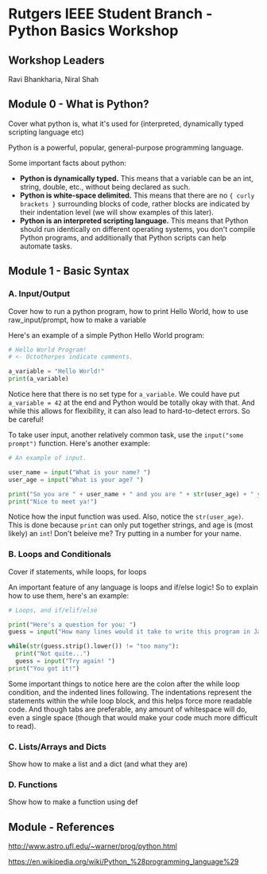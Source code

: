 
# Rutgers IEEE Student Branch - Python Basics Workshop

## Workshop Leaders

Ravi Bhankharia, Niral Shah

## Module 0 - What is Python?

Cover what python is, what it's used for (interpreted, dynamically typed scripting language etc)

Python is a powerful, popular, general-purpose programming language.

Some important facts about python:

* **Python is dynamically typed.** This means that a variable can be an int, string, double, etc., without being declared as such.
* **Python is white-space delimited.** This means that there are no `{ curly brackets }` surrounding blocks of code, rather blocks are indicated by their indentation level (we will show examples of this later).
* **Python is an interpreted scripting language.** This means that Python should run identically on different operating systems, you don't compile Python programs, and additionally that Python scripts can help automate tasks.

## Module 1 - Basic Syntax

### A. Input/Output

Cover how to run a python program, how to print Hello World, how to use raw_input/prompt, how to make a variable

Here's an example of a simple Python Hello World program:

```python
# Hello World Program!
# <- Octothorpes indicate comments.

a_variable = "Hello World!"
print(a_variable)
```

Notice here that there is no set type for `a_variable`. We could have put `a_variable = 42` at the end and Python would be totally okay with that. And while this allows for flexibility, it can also lead to hard-to-detect errors. So be careful!

To take user input, another relatively common task, use the `input("some prompt")` function. Here's another example:

```python
# An example of input.

user_name = input("What is your name? ")
user_age = input("What is your age? ")

print("So you are " + user_name + " and you are " + str(user_age) + " years old.")
print("Nice to meet ya!")
```

Notice how the input function was used. Also, notice the `str(user_age)`. This is done because `print` can only put together strings, and age is (most likely) an `int`! Don't beleive me? Try putting in a number for your name.


### B. Loops and Conditionals

Cover if statements, while loops, for loops

An important feature of any language is loops and if/else logic! So to explain how to use them, here's an example:

```python
# Loops, and if/elif/else

print("Here's a question for you: ")
guess = input("How many lines would it take to write this program in Java? ")

while(str(guess.strip().lower()) != "too many"):
  print("Not quite...")
  guess = input("Try again! ")
print("You got it!")
```

Some important things to notice here are the colon after the while loop condition, and the indented lines following. The indentations represent the statements within the while loop block, and this helps force more readable code. And though tabs are preferable, any amount of whitespace will do, even a single space (though that would make your code much more difficult to read).

### C. Lists/Arrays and Dicts

Show how to make a list and a dict (and what they are)

### D. Functions

Show how to make a function using def

## Module - References

http://www.astro.ufl.edu/~warner/prog/python.html

https://en.wikipedia.org/wiki/Python_%28programming_language%29
